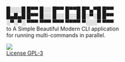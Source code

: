 
█░░░█ █▀▀ █░░ █▀▀ █▀▀█ █▀▄▀█ █▀▀  
█▄█▄█ █▀▀ █░░ █░░ █░░█ █░▀░█ █▀▀  
░▀░▀░ ▀▀▀ ▀▀▀ ▀▀▀ ▀▀▀▀ ▀░░░▀ ▀▀▀  
to A Simple Beautiful Modern CLI application  
for running multi-commands in parallel.  

<a href="https://www.gnu.org/licenses/gpl-3.0.en.html">
  <img src="https://github.com/k-five/rinp/blob/master/license.svg" />  
</a>  
<br>
<a href="https://www.gnu.org/licenses/gpl-3.0.en.html">
  License GPL-3  
</a>
